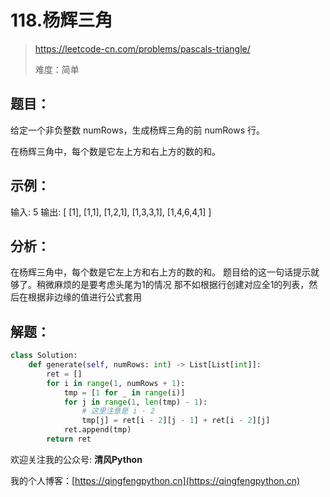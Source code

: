 # 118.杨辉三角
> https://leetcode-cn.com/problems/pascals-triangle/
> 
> 难度：简单
## 题目：

给定一个非负整数 numRows，生成杨辉三角的前 numRows 行。

在杨辉三角中，每个数是它左上方和右上方的数的和。

## 示例：

输入: 5
输出:
[
     [1],
    [1,1],
   [1,2,1],
  [1,3,3,1],
 [1,4,6,4,1]
]

## 分析：

在杨辉三角中，每个数是它左上方和右上方的数的和。
题目给的这一句话提示就够了。稍微麻烦的是要考虑头尾为1的情况
那不如根据行创建对应全1的列表，然后在根据非边缘的值进行公式套用

## 解题：

```python
class Solution:
    def generate(self, numRows: int) -> List[List[int]]:
        ret = []
        for i in range(1, numRows + 1):
            tmp = [1 for _ in range(i)]
            for j in range(1, len(tmp) - 1):
                # 这里注意是 i - 2
                tmp[j] = ret[i - 2][j - 1] + ret[i - 2][j]
            ret.append(tmp)
        return ret
```

欢迎关注我的公众号: **清风Python**

我的个人博客：[https://qingfengpython.cn](https://qingfengpython.cn)